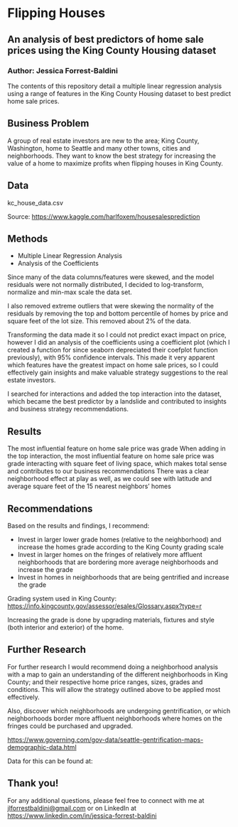 # Flipping Houses

## An analysis of best predictors of home sale prices using the King County Housing dataset

### Author: Jessica Forrest-Baldini

The contents of this repository detail a multiple linear regression analysis using a range of features in the King County Housing dataset to best predict home sale prices.

## Business Problem

A group of real estate investors are new to the area; King County, Washington, home to Seattle and many other towns, cities and neighborhoods. They want to know the best strategy for increasing the value of a home to maximize profits when flipping houses in King County. 

## Data

kc_house_data.csv

Source: https://www.kaggle.com/harlfoxem/housesalesprediction

## Methods 

- Multiple Linear Regression Analysis
- Analysis of the Coefficients

Since many of the data columns/features were skewed, and the model residuals were not normally distributed, I decided to log-transform, normalize and min-max scale the data set.

I also removed extreme outliers that were skewing the normality of the residuals by removing the top and bottom percentile of homes by price and square feet of the lot size. This removed about 2% of the data.

Transforming the data made it so I could not predict exact impact on price, however I did an analysis of the coefficients using a coefficient plot (which I created a function for since seaborn depreciated their coefplot function previously), with 95% confidence intervals. This made it very apparent which features have the greatest impact on home sale prices, so I could effectively gain insights and make valuable strategy suggestions to the real estate investors.

I searched for interactions and added the top interaction into the dataset, which became the best predictor by a landslide and contributed to insights and business strategy recommendations. 

 ## Results

The most influential feature on home sale price was grade
When adding in the top interaction, the most influential feature on home sale price was grade interacting with square feet of living space, which makes total sense and contributes to our business recommendations
There was a clear neighborhood effect at play as well, as we could see with latitude and average square feet of the 15 nearest neighbors’ homes

## Recommendations

Based on the results and findings, I recommend:
- Invest in larger lower grade homes (relative to the neighborhood) and increase the homes grade according to the King County grading scale
- Invest in larger homes on the fringes of relatively more affluent neighborhoods that are bordering more average neighborhoods and increase the grade
- Invest in homes in neighborhoods that are being gentrified and increase the grade  

Grading system used in King County: https://info.kingcounty.gov/assessor/esales/Glossary.aspx?type=r

Increasing the grade is done by upgrading materials, fixtures and style (both interior and exterior) of the home.

## Further Research

For further research I would recommend doing a neighborhood analysis with a map to gain an understanding of the different neighborhoods in King County; and their respective home price ranges, sizes, grades and conditions. This will allow the strategy outlined above to be applied most effectively.

Also, discover which neighborhoods are undergoing gentrification, or which neighborhoods border more affluent neighborhoods where homes on the fringes could be purchased and upgraded. 

https://www.governing.com/gov-data/seattle-gentrification-maps-demographic-data.html

Data for this can be found at: 

## Thank you!

For any additional questions, please feel free to connect with me at jlforrestbaldini@gmail.com or on LinkedIn at https://www.linkedin.com/in/jessica-forrest-baldini
